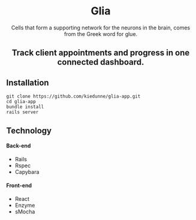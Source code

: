 <h1 align='center'>Glia</h1>
<p align='center'>Cells that form a supporting network for the neurons in the brain, comes from the Greek word for glue.</p>

<h2 align='center'>Track client appointments and progress in one connected dashboard.</h2>

## Installation

```
git clone https://github.com/kiedunne/glia-app.git
cd glia-app
bundle install
rails server
```

## Technology

#### Back-end 

* Rails
* Rspec
* Capybara

#### Front-end 
* React
* Enzyme
* sMocha
